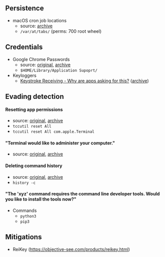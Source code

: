 ## Persistence

- macOS cron job locations
  - source: [archive](https://archive.is/9A2LO)
  - `/var/at/tabs/` (perms: 700 root wheel)


## Credentials

- Google Chrome Passwords
  - source: [original](https://apple.stackexchange.com/questions/339281/where-does-chrome-store-login-credentials-in-macos), [archive](https://archive.is/wgYXF)
  - `$HOME/Library/Application Supoprt/`
- Keyloggers
  - [Keystroke Receiving - Why are apps asking for this?](https://discussions.apple.com/thread/250720391) ([archive](https://archive.is/5vlAt))

## Evading detection

#### Resetting app permissions
- source: [original](https://apple.stackexchange.com/questions/342710/reset-all-mojave-app-permissions), [archive](https://archive.is/jCUAw)
- `tccutil reset All`
- `tccutil reset All com.apple.Terminal`

#### "Terminal would like to administer your computer."
- source: [original](https://apple.stackexchange.com/questions/360521/how-to-turn-off-terminal-would-like-to-administer-your-computer-message), [archive](https://archive.is/b8UmX)

#### Deleting command history
- source: [original](https://ss64.com/bash/history.html), [archive](https://archive.is/438Iu)
- `history -c`


#### "The 'xyz' command requires the command line developer tools. Would you like to install the tools now?"
- Commands
  - `python3`
  - `pip3`

## Mitigations
- ReiKey (https://objective-see.com/products/reikey.html)
